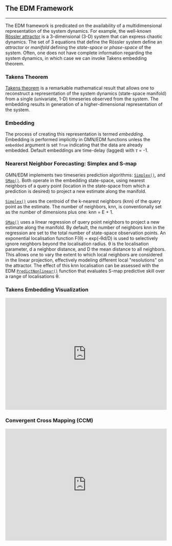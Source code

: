 ## The EDM Framework
---
The EDM framework is predicated on the availability of a multidimensional
representation of the system dynamics.  For example, the well-known
[Rössler attractor](https://en.wikipedia.org/wiki/R%C3%B6ssler_attractor)
is a 3-dimensional (3-D) system that can express chaotic dynamics.
The set of 3 equations that define the Rössler system define an _attractor_
or _manifold_ defining the _state-space_ or _phase-space_ of the system. 
Often, one does not have complete information regarding the system
dynamics, in which case we can invoke Takens embedding theorem.

### Takens Theorem
[Takens theorem](https://en.wikipedia.org/wiki/Takens%27s_theorem) 
is a remarkable mathematical result that allows one to reconstruct a
representation of the system dynamics (state-space manifold) from a
single (univariate, 1-D) timeseries observed from the system.  The embedding
results in generation of a higher-dimensional representation of the system.

### Embedding
The process of creating this representation is termed _embedding_.
Embedding is performed implicitly in GMN/EDM functions unless the `embedded` 
argument is set `True` indicating that the data are already embedded. 
Default embeddings are time-delay (lagged) with _τ_ = -1.

### Nearerst Neighbor Forecasting: Simplex and S-map
GMN/EDM implements two timeseries prediction algorithms:
[`Simplex()`](https://en.wikipedia.org/wiki/Empirical_dynamic_modeling#Simplex),
and [`SMap()`](https://en.wikipedia.org/wiki/Empirical_dynamic_modeling#S-Map).
Both operate in the embedding state-space, using nearest neighbors
of a query point (location in the state-space from which a prediction is
desired) to project a new estimate along the manifold.

[`Simplex()`](https://en.wikipedia.org/wiki/Empirical_dynamic_modeling#Simplex)
uses the centroid of the k-nearest neighbors (knn) of the query point as the 
estimate.  The number of neighbors, knn, is conventionally set as the number 
of dimensions plus one: knn = E + 1. 

[`SMap()`](https://en.wikipedia.org/wiki/Empirical_dynamic_modeling#S-Map)
uses a linear regression of query point neighbors to project a new estimate
along the manifold.  By default, the number of
neighbors knn in the regression are set to the total number of state-space
observation points. An exponential localisation function F(θ) = exp(-θd/D)
is used to selectively ignore neighbors beyond the localisation radius. 
θ is the localisation parameter, d a neighbor distance, and D the mean
distance to all neighbors.  This allows one to vary the
extent to which local neighbors are considered in the linear projection,
effectively modeling different local "resolutions" on the attractor.
The effect of this knn localisation can be assessed with the EDM
[`PredictNonlinear()`](https://sugiharalab.github.io/EDM_Documentation/edm_functions/#predictnonlinear) function that
evaluates S-map predictive skill over a range of localisations θ. 

### Takens Embedding Visualization
<iframe width="100%" height="350"
src="https://www.youtube.com/embed/QQwtrWBwxQg" 
frameborder="0" allow="autoplay; gyroscope; 
picture-in-picture" allowfullscreen></iframe>

### Convergent Cross Mapping (CCM)
<iframe width="100%" height="350"
src="https://www.youtube.com/embed/NrFdIz-D2yM"
frameborder="0" allow="autoplay; gyroscope;
picture-in-picture" allowfullscreen></iframe>
